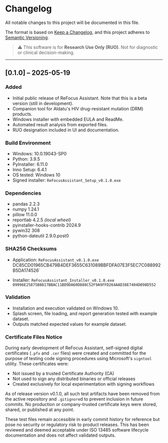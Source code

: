 # Changelog

All notable changes to this project will be documented in this file.

The format is based on [Keep a Changelog](https://keepachangelog.com/en/1.0.0/),
and this project adheres to [Semantic Versioning](https://semver.org/).

> ⚠️ This software is for **Research Use Only (RUO)**. Not for diagnostic or clinical decision-making.

---

## [0.1.0] – 2025-05-19
### Added
- Initial public release of ReFocus Assistant. Note that this is a beta version (still in development).
- Companion tool for Aldatu's HIV drug-resistant mutation (DRM) products.
- Windows installer with embedded EULA and ReadMe.
- Automated result analysis from exported files.
- RUO designation included in UI and documentation.

### Build Environment
- Windows: 10.0.19043-SP0
- Python: 3.9.5
- PyInstaller: 6.11.0
- Inno Setup: 6.4.1
- OS tested: Windows 10
- Signed installer: `ReFocusAssistant_Setup_v0.1.0.exe`

### Dependencies
- pandas 2.2.3
- numpy 1.24.1
- pillow 11.0.0
- reportlab 4.2.5  _(local wheel)_
- pyinstaller-hooks-contrib 2024.9
- pywin32 308
- python-dateutil 2.9.0.post0

### SHA256 Checksums
- Application: `ReFocusAssistant_v0.1.0.exe
  `DC85CD01965CB479B4DEF3655C631089BBFDFA07E3F5EC7C088992B5DA174526`

- Installer: `ReFocusAssistant_Installer_v0.1.0.exe`  
  `09996E25875B8817BBAC11BD9DA60D888C52F9A9FFD264AAD38E7404D098D552`

### Validation
- Installation and execution validated on Windows 10.
- Splash screen, file loading, and report generation tested with example dataset.
- Outputs matched expected values for example dataset.

### Certificate Files Notice

During early development of ReFocus Assistant, self-signed digital certificates (`.pfx` and `.cer` files) were created and committed for the purpose of testing code signing procedures using Microsoft's `signtool` utility. These certificates were:

- Not issued by a trusted Certificate Authority (CA)
- Not used to sign any distributed binaries or official releases
- Created exclusively for local experimentation with signing workflows

As of release version v0.1.0, all such test artifacts have been removed from the active repository and `.gitignore`d to prevent inclusion in future commits. No production or company-trusted certificate keys were stored, shared, or published at any point. 

These test files remain accessible in early commit history for reference but pose no security or regulatory risk to product releases. This has been reviewed and deemed acceptable under ISO 13485 software lifecycle documentation and does not affect validated outputs.
